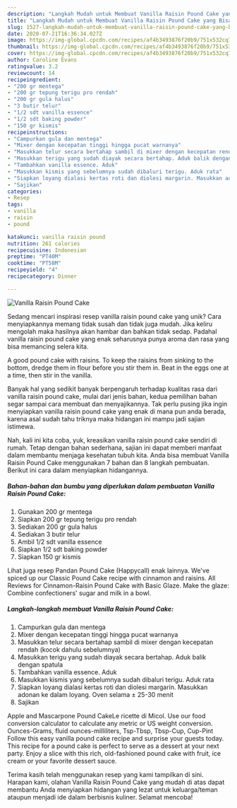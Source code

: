 ```yaml
---
description: "Langkah Mudah untuk Membuat Vanilla Raisin Pound Cake yang Bisa Manjain Lidah"
title: "Langkah Mudah untuk Membuat Vanilla Raisin Pound Cake yang Bisa Manjain Lidah"
slug: 1527-langkah-mudah-untuk-membuat-vanilla-raisin-pound-cake-yang-bisa-manjain-lidah
date: 2020-07-21T16:36:34.027Z
image: https://img-global.cpcdn.com/recipes/af4b3493876f20b9/751x532cq70/vanilla-raisin-pound-cake-foto-resep-utama.jpg
thumbnail: https://img-global.cpcdn.com/recipes/af4b3493876f20b9/751x532cq70/vanilla-raisin-pound-cake-foto-resep-utama.jpg
cover: https://img-global.cpcdn.com/recipes/af4b3493876f20b9/751x532cq70/vanilla-raisin-pound-cake-foto-resep-utama.jpg
author: Caroline Evans
ratingvalue: 3.2
reviewcount: 14
recipeingredient:
- "200 gr mentega"
- "200 gr tepung terigu pro rendah"
- "200 gr gula halus"
- "3 butir telur"
- "1/2 sdt vanilla essence"
- "1/2 sdt baking powder"
- "150 gr kismis"
recipeinstructions:
- "Campurkan gula dan mentega"
- "Mixer dengan kecepatan tinggi hingga pucat warnanya"
- "Masukkan telur secara bertahap sambil di mixer dengan kecepatan rendah (kocok dahulu sebelumnya)"
- "Masukkan terigu yang sudah diayak secara bertahap. Aduk balik dengan spatula"
- "Tambahkan vanilla essence. Aduk"
- "Masukkan kismis yang sebelumnya sudah dibaluri terigu. Aduk rata"
- "Siapkan loyang dialasi kertas roti dan diolesi margarin. Masukkan adonan ke dalam loyang. Oven selama ± 25-30 menit"
- "Sajikan"
categories:
- Resep
tags:
- vanilla
- raisin
- pound

katakunci: vanilla raisin pound 
nutrition: 261 calories
recipecuisine: Indonesian
preptime: "PT40M"
cooktime: "PT58M"
recipeyield: "4"
recipecategory: Dinner

---
```



![Vanilla Raisin Pound Cake](https://img-global.cpcdn.com/recipes/af4b3493876f20b9/751x532cq70/vanilla-raisin-pound-cake-foto-resep-utama.jpg)

Sedang mencari inspirasi resep vanilla raisin pound cake yang unik? Cara menyiapkannya memang tidak susah dan tidak juga mudah. Jika keliru mengolah maka hasilnya akan hambar dan bahkan tidak sedap. Padahal vanilla raisin pound cake yang enak seharusnya punya aroma dan rasa yang bisa memancing selera kita.

A good pound cake with raisins. To keep the raisins from sinking to the bottom, dredge them in flour before you stir them in. Beat in the eggs one at a time, then stir in the vanilla.

Banyak hal yang sedikit banyak berpengaruh terhadap kualitas rasa dari vanilla raisin pound cake, mulai dari jenis bahan, kedua pemilihan bahan segar sampai cara membuat dan menyajikannya. Tak perlu pusing jika ingin menyiapkan vanilla raisin pound cake yang enak di mana pun anda berada, karena asal sudah tahu triknya maka hidangan ini mampu jadi sajian istimewa.


Nah, kali ini kita coba, yuk, kreasikan vanilla raisin pound cake sendiri di rumah. Tetap dengan bahan sederhana, sajian ini dapat memberi manfaat dalam membantu menjaga kesehatan tubuh kita. Anda bisa membuat Vanilla Raisin Pound Cake menggunakan 7 bahan dan 8 langkah pembuatan. Berikut ini cara dalam menyiapkan hidangannya.

<!--inarticleads1-->

##### Bahan-bahan dan bumbu yang diperlukan dalam pembuatan Vanilla Raisin Pound Cake:

1. Gunakan 200 gr mentega
1. Siapkan 200 gr tepung terigu pro rendah
1. Sediakan 200 gr gula halus
1. Sediakan 3 butir telur
1. Ambil 1/2 sdt vanilla essence
1. Siapkan 1/2 sdt baking powder
1. Siapkan 150 gr kismis


Lihat juga resep Pandan Pound Cake (Happycall) enak lainnya. We&#39;ve spiced up our Classic Pound Cake recipe with cinnamon and raisins. All Reviews for Cinnamon-Raisin Pound Cake with Basic Glaze. Make the glaze: Combine confectioners&#39; sugar and milk in a bowl. 

<!--inarticleads2-->

##### Langkah-langkah membuat Vanilla Raisin Pound Cake:

1. Campurkan gula dan mentega
1. Mixer dengan kecepatan tinggi hingga pucat warnanya
1. Masukkan telur secara bertahap sambil di mixer dengan kecepatan rendah (kocok dahulu sebelumnya)
1. Masukkan terigu yang sudah diayak secara bertahap. Aduk balik dengan spatula
1. Tambahkan vanilla essence. Aduk
1. Masukkan kismis yang sebelumnya sudah dibaluri terigu. Aduk rata
1. Siapkan loyang dialasi kertas roti dan diolesi margarin. Masukkan adonan ke dalam loyang. Oven selama ± 25-30 menit
1. Sajikan


Apple and Mascarpone Pound CakeLe ricette di Micol. Use our food conversion calculator to calculate any metric or US weight conversion. Ounces-Grams, fluid ounces-milliliters, Tsp-Tbsp, Tbsp-Cup, Cup-Pint Follow this easy vanilla pound cake recipe and surprise your guests today. This recipe for a pound cake is perfect to serve as a dessert at your next party. Enjoy a slice with this rich, old-fashioned pound cake with fruit, ice cream or your favorite dessert sauce. 

Terima kasih telah menggunakan resep yang kami tampilkan di sini. Harapan kami, olahan Vanilla Raisin Pound Cake yang mudah di atas dapat membantu Anda menyiapkan hidangan yang lezat untuk keluarga/teman ataupun menjadi ide dalam berbisnis kuliner. Selamat mencoba!
